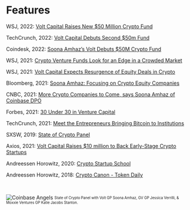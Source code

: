 Features
========
WSJ, 2022: [Volt Capital Raises New $50 Million Crypto Fund](https://www.wsj.com/articles/volt-capital-raises-new-50-million-crypto-fund-11653480001)

TechCrunch, 2022: [Volt Capital Debuts Second $50m Fund](https://techcrunch.com/2022/05/25/volt-capital-debuts-second-50m-fund-backed-by-several-of-cryptos-kingmakers/)

Coindesk, 2022: [Soona Amhaz’s Volt Debuts $50M Crypto Fund](https://www.coindesk.com/business/2022/05/25/soona-amhazs-volt-debuts-50m-crypto-fund-backed-by-marc-andreessen-chris-dixon/)

WSJ, 2021: [Crypto Venture Funds Look for an Edge in a Crowded Market](https://www.wsj.com/articles/crypto-venture-funds-look-for-an-edge-in-a-crowded-market-11639396803?st=kbziskahvc9ttq8&reflink=share_mobilewebshare)

WSJ, 2021: [Volt Capital Expects Resurgence of Equity Deals in Crypto](https://www.wsj.com/articles/new-venture-firm-expects-resurgence-of-equity-deals-in-crypto-11619607627)

Bloomberg, 2021: [Soona Amhaz: Focusing on Crypto Equity Companies](https://www.bloomberg.com/news/videos/2021-04-28/focusing-investments-on-crypto-equity-companies-soona-amhaz-video)

CNBC, 2021: [More Crypto Companies to Come, says Soona Amhaz of Coinbase DPO](https://www.cnbc.com/video/2021/04/13/more-crypto-companies-to-come-says-soona-amhaz-of-coinbases-direct-listing.html) 

Forbes, 2021: [30 Under 30 in Venture Capital](https://www.forbes.com/profile/soona-amhaz/)

TechCrunch, 2021: [Meet the Entrepreneurs Bringing Bitcoin to Institutions](https://techcrunch.com/2021/02/09/meet-the-entrepreneurs-bringing-bitcoin-to-institutions/)

SXSW, 2019: [State of Crypto Panel](https://schedule.sxsw.com/2019/speakers/2004385)

Axios, 2021: [Volt Capital Raises $10 million to Back Early-Stage Crypto Startups](https://www.axios.com/volt-capital-crypto-startups-8899d0df-b11f-45a0-bbdd-2f4b2b4c46a2.html)

Andreessen Horowitz, 2020: [Crypto Startup School](https://a16z.com/2019/12/11/announcing-crypto-startup-school-instructors/)

Andreessen Horowitz, 2018: [Crypto Canon - Token Daily](https://a16z.com/2018/02/10/crypto-readings-resources/)


<br>
<p> </p>


![Coinbase Angels](assets/img/CBAngels.png)
<sub><sup> State of Crypto Panel with Volt GP Soona Amhaz, GV GP Jessica Verrilli, & Moxxie Ventures GP Katie Jacobs Stanton.
